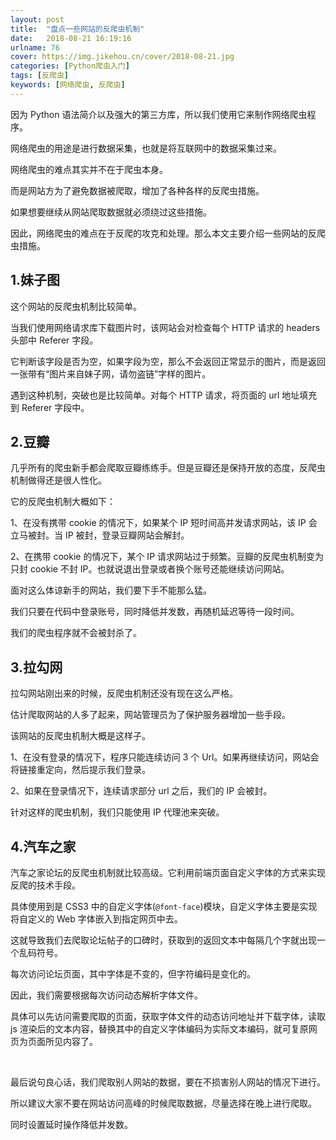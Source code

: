 ```yaml
---
layout: post
title:  "盘点一些网站的反爬虫机制"
date:   2018-08-21 16:19:16
urlname: 76
cover: https://img.jikehou.cn/cover/2018-08-21.jpg
categories: [Python爬虫入门]
tags: [反爬虫]
keywords: [网络爬虫, 反爬虫]
---
```

因为 Python 语法简介以及强大的第三方库，所以我们使用它来制作网络爬虫程序。

网络爬虫的用途是进行数据采集，也就是将互联网中的数据采集过来。

网络爬虫的难点其实并不在于爬虫本身。

而是网站方为了避免数据被爬取，增加了各种各样的反爬虫措施。

如果想要继续从网站爬取数据就必须绕过这些措施。

因此，网络爬虫的难点在于反爬的攻克和处理。那么本文主要介绍一些网站的反爬虫措施。
<!-- more -->
## 1.妹子图

这个网站的反爬虫机制比较简单。

当我们使用网络请求库下载图片时，该网站会对检查每个 HTTP 请求的 headers 头部中 Referer 字段。

它判断该字段是否为空，如果字段为空，那么不会返回正常显示的图片，而是返回一张带有“图片来自妹子网，请勿盗链”字样的图片。

遇到这种机制，突破也是比较简单。对每个 HTTP 请求，将页面的 url 地址填充到 Referer 字段中。

## 2.豆瓣
几乎所有的爬虫新手都会爬取豆瓣练练手。但是豆瓣还是保持开放的态度，反爬虫机制做得还是很人性化。

它的反爬虫机制大概如下：

1、在没有携带 cookie 的情况下，如果某个 IP  短时间高并发请求网站，该 IP 会立马被封。当 IP 被封，登录豆瓣网站会解封。

2、在携带 cookie 的情况下，某个 IP 请求网站过于频繁。豆瓣的反爬虫机制变为只封 cookie 不封 IP。也就说退出登录或者换个账号还能继续访问网站。

面对这么体谅新手的网站，我们要下手不能那么猛。

我们只要在代码中登录账号，同时降低并发数，再随机延迟等待一段时间。

我们的爬虫程序就不会被封杀了。

## 3.拉勾网

拉勾网站刚出来的时候，反爬虫机制还没有现在这么严格。

估计爬取网站的人多了起来，网站管理员为了保护服务器增加一些手段。

该网站的反爬虫机制大概是这样子。

1、在没有登录的情况下，程序只能连续访问 3 个 Url。如果再继续访问，网站会将链接重定向，然后提示我们登录。

2、如果在登录情况下，连续请求部分 url 之后，我们的 IP 会被封。

针对这样的爬虫机制，我们只能使用 IP 代理池来突破。

## 4.汽车之家

汽车之家论坛的反爬虫机制就比较高级。它利用前端页面自定义字体的方式来实现反爬的技术手段。

具体使用到是 CSS3 中的自定义字体(`@font-face`)模块，自定义字体主要是实现将自定义的 Web 字体嵌入到指定网页中去。

这就导致我们去爬取论坛帖子的口碑时，获取到的返回文本中每隔几个字就出现一个乱码符号。

每次访问论坛页面，其中字体是不变的，但字符编码是变化的。

因此，我们需要根据每次访问动态解析字体文件。

具体可以先访问需要爬取的页面，获取字体文件的动态访问地址并下载字体，读取 js 渲染后的文本内容，替换其中的自定义字体编码为实际文本编码，就可复原网页为页面所见内容了。

</br>

最后说句良心话，我们爬取别人网站的数据，要在不损害别人网站的情况下进行。

所以建议大家不要在网站访问高峰的时候爬取数据，尽量选择在晚上进行爬取。

同时设置延时操作降低并发数。
